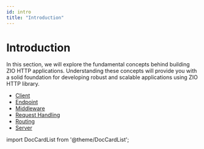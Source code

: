 ```yaml
---
id: intro
title: "Introduction"
---
```


# Introduction

In this section, we will explore the fundamental concepts behind building ZIO HTTP applications. Understanding these concepts will provide you with a solid foundation for developing robust and scalable applications using ZIO HTTP library.

- [Client](./client.md)
- [Endpoint](./endpoint.md)
- [Middleware](./middleware.md)
- [Request Handling](./request-handling.md)
- [Routing](./routing.md)
- [Server](./server.md)

import DocCardList from '@theme/DocCardList';

<DocCardList />